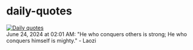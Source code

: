# daily-quotes
[![Daily quotes](https://github.com/ceepu8/daily-quotes/actions/workflows/daily-quote.yml/badge.svg)](https://github.com/ceepu8/daily-quotes/actions/workflows/daily-quote.yml)<br/>
June 24, 2024 at 02:01 AM: "He who conquers others is strong; He who conquers himself is mighty." - Laozi
